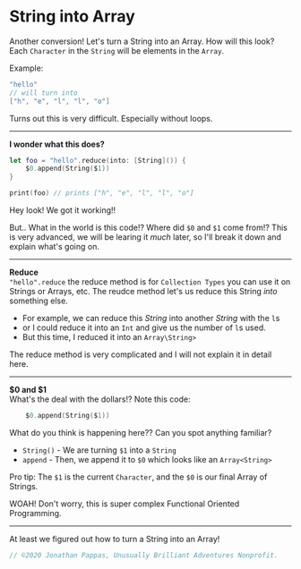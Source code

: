# **String into Array**

Another conversion! Let's turn a String into an Array. How will this look? Each `Character` in the `String` will be elements in the `Array`.

Example:

```swift
"hello"
// will turn into
["h", "e", "l", "l", "o"]
```

Turns out this is very difficult. Especially without loops.

---
**I wonder what this does?**

```swift
let foo = "hello".reduce(into: [String]()) { 
    $0.append(String($1))
}

print(foo) // prints ["h", "e", "l", "l", "o"]
```

Hey look! We got it working!!

But.. What in the world is this code!? Where did `$0` and `$1` come from!? This is very advanced, we will be learing it *much* later, so I'll break it down and explain what's going on.

---
**Reduce**<br>
`"hello".reduce` the reduce method is for `Collection Types` you can use it on Strings or Arrays, etc. The reudce method let's us reduce this String *into* something else.

- For example, we can reduce this *String* into another *String* with the `l`s
- or I could reduce it into an `Int` and give us the number of `l`s used.
- But this time, I reduced it into an `Array\String>`

The reduce method is very complicated and I will not explain it in detail here.

---
**$0 and $1**<br>
What's the deal with the dollars!? Note this code:

```swift
    $0.append(String($1))
```

What do you think is happening here?? Can you spot anything familiar?

- `String()` - We are turning `$1` into a `String`
- `append` - Then, we append it to `$0` which looks like an `Array<String>`

Pro tip: The `$1` is the current `Character`, and the `$0` is our final Array of Strings.

WOAH! Don't worry, this is super complex Functional Oriented Programming.

---

At least we figured out how to turn a String into an Array!


```swift
// ©2020 Jonathan Pappas, Unusually Brilliant Adventures Nonprofit.
```